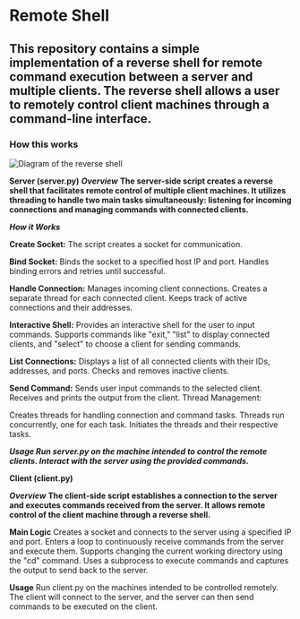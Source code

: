 # Remote Shell
## This repository contains a simple implementation of a reverse shell for remote command execution between a server and multiple clients. The reverse shell allows a user to remotely control client machines through a command-line interface.

### How this works
![Diagram of the reverse shell](https://github.com/Saad-ki-git/Remote-Shell/assets/93855880/aa7db193-29a5-4a25-8e5d-9e3989dd2f43)

**Server (server.py)**
 ***Overview***
 **The server-side script creates a reverse shell that facilitates remote control of multiple client machines. It utilizes threading to handle two main tasks simultaneously: listening for incoming connections and managing commands with connected clients.**

***How it Works***

**Create Socket:**
The script creates a socket for communication.

**Bind Socket:**
Binds the socket to a specified host IP and port.
Handles binding errors and retries until successful.

**Handle Connection:**
Manages incoming client connections.
Creates a separate thread for each connected client.
Keeps track of active connections and their addresses.

**Interactive Shell:**
Provides an interactive shell for the user to input commands.
Supports commands like "exit," "list" to display connected clients, and "select" to choose a client for sending commands.

**List Connections:**
Displays a list of all connected clients with their IDs, addresses, and ports.
Checks and removes inactive clients.

**Send Command:**
Sends user input commands to the selected client.
Receives and prints the output from the client.
Thread Management:

Creates threads for handling connection and command tasks.
Threads run concurrently, one for each task.
Initiates the threads and their respective tasks.


***Usage
Run server.py on the machine intended to control the remote clients.
Interact with the server using the provided commands.***

**Client (client.py)**

***Overview***
**The client-side script establishes a connection to the server and executes commands received from the server. It allows remote control of the client machine through a reverse shell.**

**Main Logic**
Creates a socket and connects to the server using a specified IP and port.
Enters a loop to continuously receive commands from the server and execute them.
Supports changing the current working directory using the "cd" command.
Uses a subprocess to execute commands and captures the output to send back to the server.

**Usage**
Run client.py on the machines intended to be controlled remotely.
The client will connect to the server, and the server can then send commands to be executed on the client.
